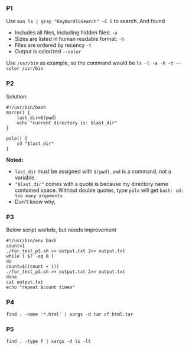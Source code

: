 ### P1
Use `man ls | grep "KeyWordToSearch" -C 5` to search.
And found
- Includes all files, including hidden files: `-a`
- Sizes are listed in human readable format: `-h`
- Files are ordered by recency `-t`
- Output is colorized `--color`

Use `/usr/bin` as example, so the command would be `ls -l -a -h -t --color /usr/bin `

### P2
Solution:
```
#!/usr/bin/bash
marco() {
    last_dir=$(pwd)
    echo "current directory is: $last_dir"
}

polo() {
    cd "$last_dir"
}
```
**Noted:**
- `last_dir` must be assigned with `$(pwd)`, `pwd` is a command, not a variable.
- `"$last_dir"` comes with a quote is because my directory name contained space. Without double quotes, type `polo` will get `bash: cd: too many arguments`
- Don't know why, 

### P3
Below script workds, but needs improvement
```
#!/usr/bin/env bash
count=1
./for_test_p3.sh >> output.txt 2>> output.txt
while [ $? -eq 0 ]
do
count=$((count + 1))
./for_test_p3.sh >> output.txt 2>> output.txt
done
cat output.txt
echo "repeat $count times"
```

### P4
`find . -name '*.html' | xargs -d tar cf html.tar`


### P5
`find . -type f | xargs -d ls -lt`